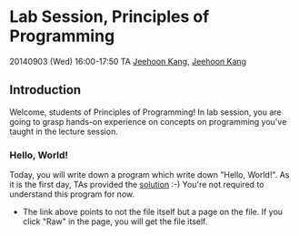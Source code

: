 # Lab Session, Principles of Programming #

20140903 (Wed) 16:00-17:50
TA [Jeehoon Kang](http://sf.snu.ac.kr/jeehoon.kang), [Jeehoon Kang](http://ropas.snu.ac.kr/~jhkang)

## Introduction ##

Welcome, students of Principles of Programming! In lab session, you are going to grasp hands-on experience on concepts on programming you've taught in the lecture session.

### Hello, World! ###

Today, you will write down a program which write down "Hello, World!". As it is the first day, TAs provided the [solution](helloWorld.rkt) :-) You're not required to understand this program for now.

* The link above points to not the file itself but a page on the file. If you click "Raw" in the page, you will get the file itself.
